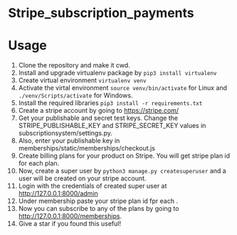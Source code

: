 # Stripe_subscription_payments

# Usage

1. Clone the repository and make it cwd.
2. Install and upgrade virtualenv package by ```pip3 install virtualenv```
3. Create virtual environment ```virtualenv venv```
4. Activate the virtal environment ```source venv/bin/activate``` for Linux and ```./venv/Scripts/activate``` for Windows.
5. Install the required libraries ```pip3 install -r requirements.txt```
6. Create a stripe account by going to https://stripe.com/
7. Get your publishable and secret test keys. Change the STRIPE_PUBLISHABLE_KEY and STRIPE_SECRET_KEY values in subscriptionsystem/settings.py.
8. Also, enter your publishable key in memberships/static/memberships/checkout.js
9. Create billing plans for your product on Stripe. You will get stripe plan id for each plan.
10. Now, create a super user by ```python3 manage.py createsuperuser``` and a user will be created on your stripe account.
11. Login with the credentials of created super user at http://127.0.0.1:8000/admin
12. Under membership paste your stripe plan id fpr each .
13. Now you can subscribe to any of the plans by going to http://127.0.0.1:8000/memberships.
14. Give a star if you found this useful!
